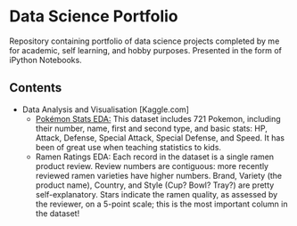 # Data Science Portfolio
Repository containing portfolio of data science projects completed by me for academic, self learning, and hobby purposes.
Presented in the form of iPython Notebooks.

## Contents
- Data Analysis and Visualisation [Kaggle.com]
  * [Pokémon Stats EDA:](https://github.com/Iqrar99/data-science-portfolio/blob/master/Pok%C3%A9mon%20Stats%20EDA.ipynb) This dataset includes 721 Pokemon, including their number, name, first and second type, and basic stats: HP, Attack, Defense, Special Attack, Special Defense, and Speed. It has been of great use when teaching statistics to kids.
  * Ramen Ratings EDA: Each record in the dataset is a single ramen product review. Review numbers are contiguous: more recently reviewed ramen varieties have higher numbers. Brand, Variety (the product name), Country, and Style (Cup? Bowl? Tray?) are pretty self-explanatory. Stars indicate the ramen quality, as assessed by the reviewer, on a 5-point scale; this is the most important column in the dataset!
